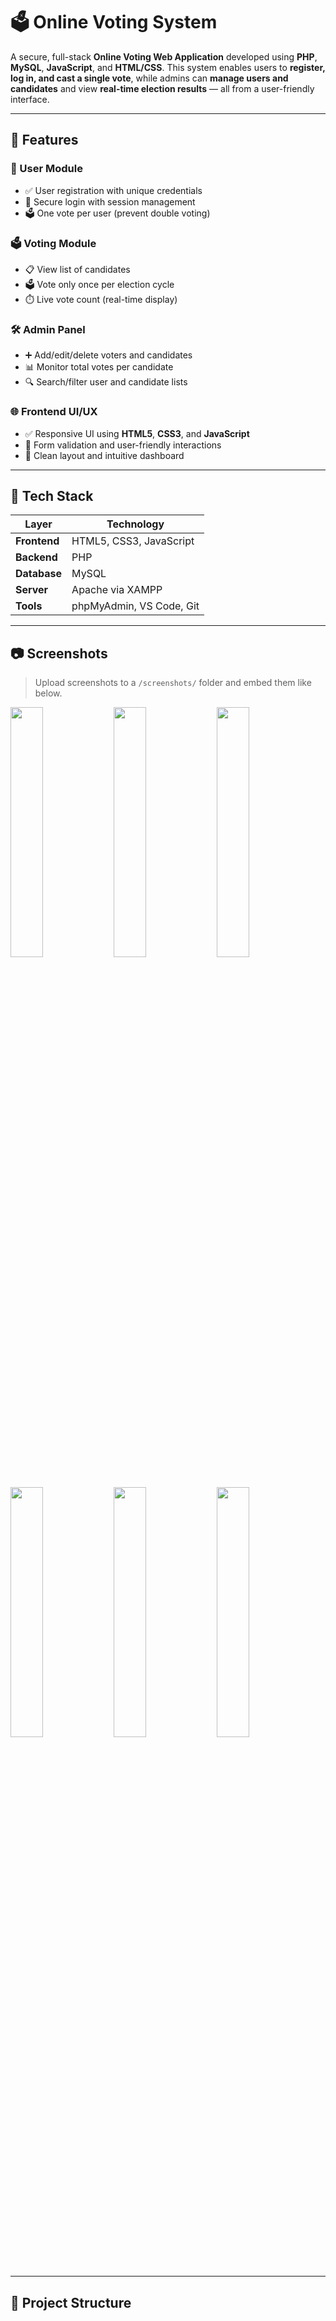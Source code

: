 # 🗳️ Online Voting System

A secure, full-stack **Online Voting Web Application** developed using **PHP**, **MySQL**, **JavaScript**, and **HTML/CSS**. This system enables users to **register, log in, and cast a single vote**, while admins can **manage users and candidates** and view **real-time election results** — all from a user-friendly interface.

---

## 🚀 Features

### 👥 User Module
- ✅ User registration with unique credentials  
- 🔐 Secure login with session management  
- 🗳️ One vote per user (prevent double voting)  

### 🗳️ Voting Module
- 📋 View list of candidates  
- 🗳️ Vote only once per election cycle  
- ⏱️ Live vote count (real-time display)  

### 🛠️ Admin Panel
- ➕ Add/edit/delete voters and candidates  
- 📊 Monitor total votes per candidate  
- 🔍 Search/filter user and candidate lists  

### 🌐 Frontend UI/UX
- ✅ Responsive UI using **HTML5**, **CSS3**, and **JavaScript**  
- 🧩 Form validation and user-friendly interactions  
- 🎨 Clean layout and intuitive dashboard  

---

## 🧰 Tech Stack

| Layer          | Technology                 |
|----------------|-----------------------------|
| **Frontend**   | HTML5, CSS3, JavaScript      |
| **Backend**    | PHP                          |
| **Database**   | MySQL                        |
| **Server**     | Apache via XAMPP             |
| **Tools**      | phpMyAdmin, VS Code, Git     |

---

## 📷 Screenshots

> Upload screenshots to a `/screenshots/` folder and embed them like below.

<p float="left">
  <img src="[screenshots/login.png](https://github.com/chirag31045/Voting/blob/02669522f90dfaece1e25b606174855a97b0ba41/Screenshot%20(535).png)" width="32%" />
  <img src="[screenshots/vote.png](https://github.com/chirag31045/Voting/blob/02669522f90dfaece1e25b606174855a97b0ba41/Screenshot%20(534).png)" width="32%" />
  <img src="[screenshots/admin-dashboard.png](https://github.com/chirag31045/Voting/blob/02669522f90dfaece1e25b606174855a97b0ba41/Screenshot%20(539).png)" width="32%" />
  <img src="[screenshots/results.png](https://github.com/chirag31045/Voting/blob/02669522f90dfaece1e25b606174855a97b0ba41/Screenshot%20(540).png)" width="32%" />
  <img src="[screenshots/results.png](https://github.com/chirag31045/Voting/blob/02669522f90dfaece1e25b606174855a97b0ba41/Screenshot%20(541).png)" width="32%" />
  <img src="[screenshots/results.png](https://github.com/chirag31045/Voting/blob/02669522f90dfaece1e25b606174855a97b0ba41/Screenshot%20(542).png)" width="32%" />
</p>

---

## 🧩 Project Structure
